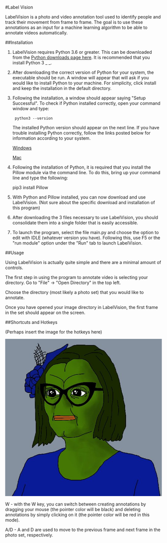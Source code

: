 #Label Vision

LabelVision is a photo and video annotation tool used to identify people and track their movement from frame to frame. The goal is to use these annotations as an input for a machine learning algorithm to be able to annotate videos automatically. 

##Installation

1. LabelVision requires Python 3.6 or greater. This can be downloaded from the [Python downloads page here](https://www.python.org/downloads/). It is recommended that you install Python 3 _ _.  

2. After downloading the correct version of Python for your system, the executable should be run. A window will appear that will ask if you would like to install Python to your machine. For simplicity, click install and keep the installation in the default directory. 

3. Following the installation, a window should appear saying "Setup Successful". To check if Python installed correctly, open your command window and type:  	 
	
		python3 --version 

	The installed Python version should appear on the next line. If you have trouble installing Python correctly, follow the links posted below for information according to your system. 

	[Windows](https://www.youtube.com/watch?v=i-MuSAwgwCU&ab_channel=IDGTECHtalk) 

	[Mac](https://www.youtube.com/watch?v=TgA4ObrowRg&ab_channel=AutomationStepbyStep-RaghavPal) 

4.   Following the installation of Python, it is required that you install the Pillow module via the command line. To do this, bring up your command line and type the following: 
	
		pip3 install Pillow

5. With Python and Pillow installed, you can now download and use LabelVision. (Not sure about the specific download and installation of this program)

6. After downloading the 3 files necessary to use LabelVision, you should consolidate them into a single folder that is easily accessible. 

7. To launch the program, select the file main.py and choose the option to edit with IDLE (whatever version you have). Following this, use F5 or the "run module" option under the "Run" tab to launch LabelVision. 



##Usage

Using LabelVision is actually quite simple and there are a minimal amount of controls.  

The first step in using the program to annotate video is selecting your directory. Go to "File" -> "Open Directory" in the top left.  

Choose the directory (most likely a photo set) that you would like to annotate. 

Once you have opened your image directory in LabelVision, the first frame in the set should appear on the screen. 


##Shortcuts and Hotkeys

(Perhaps insert the image for the hotkeys here)

![Drag Racing](testimage.jpg)

W - with the W key, you can switch between creating annotations by dragging your mouse (the pointer color will be black) and deleting annotations by simply clicking on it (the pointer color will be red in this mode).

A/D - A and D are used to move to the previous frame and next frame in the photo set, respectively. 





















